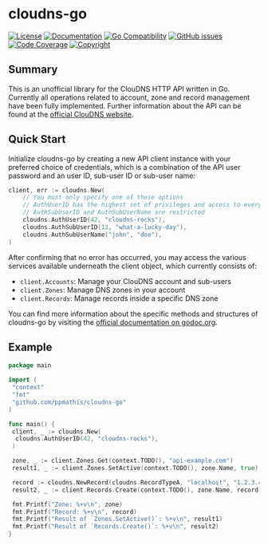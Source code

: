 # cloudns-go

[![License](https://img.shields.io/badge/license-MIT-blue.svg)](https://github.com/ppmathis/cloudns-go/LICENSE.txt)
[![Documentation](http://img.shields.io/badge/docs-godoc.org-blue.svg)](https://godoc.org/github.com/ppmathis/cloudns-go)
[![Go Compatibility](https://img.shields.io/badge/golang-1.16+-brightgreen.svg)](https://go.dev/dl/)
[![GitHub issues](https://img.shields.io/github/issues/ppmathis/cloudns-go.svg)](https://github.com/ppmathis/cloudns-go/issues)
[![Code Coverage](https://codecov.io/gh/ppmathis/cloudns-go/branch/main/graph/badge.svg?token=DMZR0O1H69)](https://codecov.io/gh/ppmathis/cloudns-go)
[![Copyright](https://img.shields.io/badge/copyright-Pascal_Mathis-lightgrey.svg)](LICENSE.txt)

## Summary

This is an unofficial library for the ClouDNS HTTP API written in Go. Currently all operations related to account,
zone and record management have been fully implemented. Further information about the API can be found at the
[official ClouDNS website](https://www.cloudns.net/).

## Quick Start

Initialize cloudns-go by creating a new API client instance with your preferred choice of credentials, which is a
combination of the API user password and an user ID, sub-user ID or sub-user name:

```go
client, err := cloudns.New(
    // You must only specify one of these options
    // AuthUserID has the highest set of privileges and access to everything
    // AuthSubUserID and AuthSubUserName are restricted
    cloudns.AuthUserID(42, "cloudns-rocks"),
    cloudns.AuthSubUserID(13, "what-a-lucky-day"),
    cloudns.AuthSubUserName("john", "doe"),
)
```

After confirming that no error has occurred, you may access the various services available underneath the client object,
which currently consists of:

- `client.Accounts`: Manage your ClouDNS account and sub-users
- `client.Zones`: Manage DNS zones in your account
- `client.Records`: Manage records inside a specific DNS zone

You can find more information about the specific methods and structures of cloudns-go by visiting the
[official documentation on godoc.org](https://godoc.org/github.com/ppmathis/cloudns-go).

## Example

```go
package main

import (
 "context"
 "fmt"
 "github.com/ppmathis/cloudns-go"
)

func main() {
 client, _ := cloudns.New(
  cloudns.AuthUserID(42, "cloudns-rocks"),
 )

 zone, _ := client.Zones.Get(context.TODO(), "api-example.com")
 result1, _ := client.Zones.SetActive(context.TODO(), zone.Name, true)

 record := cloudns.NewRecord(cloudns.RecordTypeA, "localhost", "1.2.3.4", 3600)
 result2, _ := client.Records.Create(context.TODO(), zone.Name, record)

 fmt.Printf("Zone: %+v\n", zone)
 fmt.Printf("Record: %+v\n", record)
 fmt.Printf("Result of `Zones.SetActive()`: %+v\n", result1)
 fmt.Printf("Result of `Records.Create()`: %+v\n", result2)
}
```
